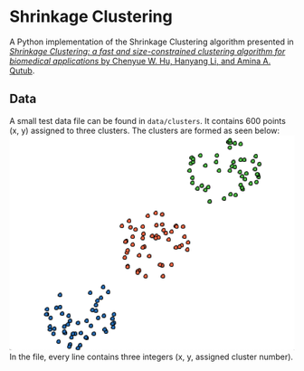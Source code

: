 # Shrinkage Clustering
A Python implementation of the Shrinkage Clustering algorithm presented in [*Shrinkage Clustering: a fast and size-constrained clustering algorithm for biomedical applications* by Chenyue W. Hu, Hanyang Li, and Amina A. Qutub](https://www.ncbi.nlm.nih.gov/pmc/articles/PMC5782397/). 

Data
----
A small test data file can be found in `data/clusters`. It contains 600 points (x, y) assigned to three clusters. 
The clusters are formed as seen below: 
![Alt text](/misc/clusters.png?raw=true)
In the file, every line contains three integers (x, y, assigned cluster number). 